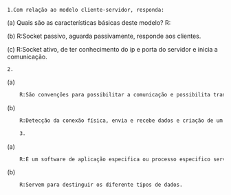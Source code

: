 

    1.Com relação ao modelo cliente-servidor, responda:

(a) Quais são as características básicas deste modelo?
    R:

(b) 
    R:Socket passivo, aguarda passivamente, responde aos clientes.

(c) 
    R:Socket ativo, de ter conhecimento do ip e porta do servidor e inicia a comunicação.
    
    2.

(a) 
```bash
    R:São convenções para possibilitar a comunicação e possibilita tranferencia de dados entre dois sistemas computacionais.
```
(b) 
```bash
    R:Detecção da conexão física, envia e recebe dados e criação de um socket.
    
    3.
```
(a) 
```bash
    R:É um software de aplicação especifica ou processo especifico servindo de ponto final entre a comucação de um cliente e um servidor.
```
(b) 
```bash
    R:Servem para destinguir os diferente tipos de dados.
```
